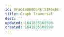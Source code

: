 ```yaml
---
id: 0FaG1aU68OaRkl5IK6xhh
title: Graph Traversal
desc: ''
updated: 1641835100590
created: 1641835100590
---
```


